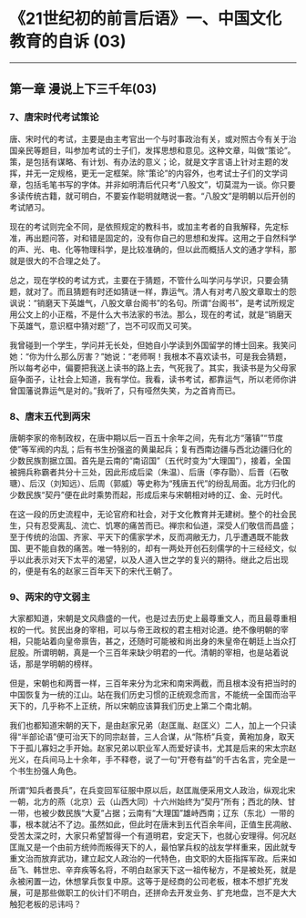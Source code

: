
# 《21世纪初的前言后语》一、中国文化教育的自诉 (03)

------

## 第一章 漫说上下三千年(03)

### 7、唐宋时代考试策论

唐、宋时代的考试，主要是由主考官出一个与时事政治有关，或对照古今有关于治国亲民等题目，叫参加考试的士子们，发挥思想和意见。这种文章，叫做“策论”。策，是包括有谋略、有计划、有办法的意义；论，就是文字言语上针对主题的发挥，并无一定规格，更无一定框架。除“策论”的内容外，也考试士子们的文学词章，包括毛笔书写的字体。并非如明清后代只考“八股文”，切莫混为一谈。你只要多读传统古籍，就可明白，不要妄作聪明就瞎说一套。“八股文”是明朝以后开创的考试陋习。

现在的考试则完全不同，是依照规定的教科书，或加主考者的自我解释，先定标准，再出题问答，对和错是固定的，没有你自己的思想和发挥。这用之于自然科学的声、光、电、化等物理科学，是比较准确的，但以此而概括人文的通才学科，那就是很大的不合理之处了。

总之，现在学校的考试方式，主要在于猜题，不管什么叫学问与学识，只要会猜题，就对了。而且猜题有时还如猜谜一样，靠运气。清人有对考八股文章取士的怨讽说：“销磨天下英雄气，八股文章台阁书”的名句。所谓“台阁书”，是考试所规定用公文上的小正楷，不是什么大书法家的书法。那么，现在的考试，就是“销磨天下英雄气，意识框中猜对题”了，岂不可叹而又可笑。

我曾碰到一个学生，学问并无长处，但她自小学读到外国留学的博士回来。我笑问她：“你为什么那么厉害？”她说：“老师啊！我根本不喜欢读书，可是我会猜题，所以每考必中，偏要把我送上读书的路上去，气死我了。其实，我读书是为父母家庭争面子，让社会上知道，我有学位。我看，读书考试，都靠运气，所以老师你讲曾国藩说靠运气是对的。”我听了，只有哑然失笑，为之首肯而已。

### 8、唐末五代到两宋

唐朝李家的帝制政权，在唐中期以后一百五十余年之间，先有北方“藩镇”“节度使”等军阀的内乱；后有书生扮强盗的黄巢起兵；复有西南边疆与西北边疆归化的少数民族割据立国。首先是云南的“南诏国”（五代时变为“大理国”），接着，全国被拥兵称霸者共分十三处，因此形成后梁（朱温）、后唐（李存勖）、后晋（石敬瑭）、后汉（刘知远）、后周（郭威）等史称为“残唐五代”的纷乱局面。北方归化的少数民族“契丹”便在此时乘势而起，形成后来与宋朝相对峙的辽、金、元时代。

在这一段的历史流程中，无论官府和社会，对于文化教育并无建树。整个的社会民生，只有忍受离乱、流亡、饥寒的痛苦而已。禅宗和仙道，深受人们敬信而昌盛；至于传统的治国、齐家、平天下的儒家学术，反而凋敝无力，几乎遭遇既不能救国、更不能自救的痛苦。唯一特别的，却有一两处开创石刻儒学的十三经经文，似乎以此表示对天下太平的渴望，以及人道入世之学的复兴的期待。继此之后出现的，便是有名的赵家三百年天下的宋代王朝了。

### 9、两宋的守文弱主

大家都知道，宋朝是文风鼎盛的一代，也是过去历史上最尊重文人，而且最尊重相权的一代。贫民出身的宰相，可以与帝王政权的君主相对论道。绝不像明朝的宰相，只能站着向皇帝禀告，甚之，还随时可能被和尚出身的朱皇帝在朝廷上当众打屁股。所谓明朝，真是一个三百年来缺少明君的一代。清朝的宰相，也是站着说话，那是学明朝的榜样。

但是，宋朝也和两晋一样，三百年来分为北宋和南宋两截，而且根本没有把当时的中国恢复为一统的江山。站在我们历史习惯的正统观念而言，不能统一全国而治平天下的，几乎称不上正统，所以宋朝应该算我们历史上第二个南北朝。

我们也都知道宋朝的天下，是由赵家兄弟（赵匡胤、赵匡义）二人，加上一个只读得“半部论语”便可治天下的同宗赵普，三人合谋，从“陈桥”兵变，黄袍加身，取天下于孤儿寡妇之手开始。赵家兄弟以职业军人而爱好读书，尤其是后来的宋太宗赵光义，在兵间马上十余年，手不释卷，说了一句“开卷有益”的千古名言，完全是一个书生扮强人角色。

所谓“知兵者畏兵”，在兵变回军征服中原以后，赵匡胤便采用文人政治，纵观北宋一朝，北方的燕（北京）云（山西大同）十六州始终为“契丹”所有；西北的陕、甘一带，也被少数民族“大夏”占据；云南有“大理国”雄峙西南；辽东（东北）一带的事，根本就沾不了边。虽然如此，但此时在唐末到五代百余年间，正值生民凋敝、受苦太深之时，大家只希望暂得一个有道明君，安定天下，也就心安理得。何况赵匡胤又是一个由前方统帅而叛得天下的人，最怕掌兵权的战友学样重来，因此就专重文治而放弃武功，建立起文人政治的一代特色，由文职的大臣指挥军政。后来如岳飞、韩世忠、辛弃疾等名将，不明白赵家天下这一祖传秘方，不是被处死，就是永被闲置一边，休想掌兵恢复中原。这等于是经商的公司老板，根本不想扩充发展，可是那些做职工的伙计们不明白，还拼命去开发业务、扩充地盘，岂不是大大触犯老板的忌讳吗？

